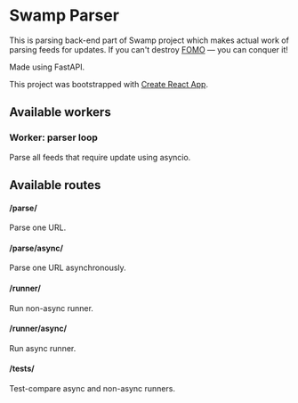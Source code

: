 # Swamp Parser

This is parsing back-end part of Swamp project which makes actual work of parsing feeds for updates. If you can't destroy [FOMO](https://en.wikipedia.org/wiki/Fear_of_missing_out) — you can conquer it!

Made using FastAPI.

This project was bootstrapped with [Create React App](https://github.com/facebook/create-react-app).

## Available workers

### Worker: parser loop
Parse all feeds that require update using asyncio.

## Available routes

#### /parse/
Parse one URL.

#### /parse/async/
Parse one URL asynchronously.

#### /runner/
Run non-async runner.

#### /runner/async/
Run async runner.

#### /tests/
Test-compare async and non-async runners.
